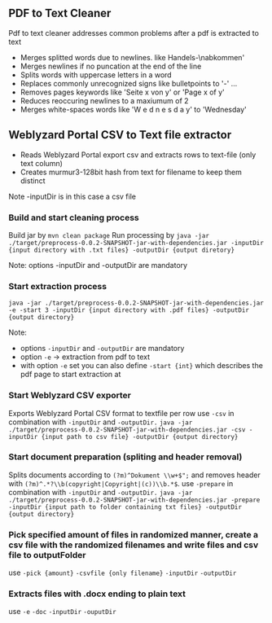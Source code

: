 ## PDF to Text Cleaner
Pdf to text cleaner addresses common problems after a pdf is extracted to text
* Merges splitted words due to newlines. like Handels-\nabkommen'
* Merges newlines if no puncation at the end of the line
* Splits words with uppercase letters in a word
* Replaces commonly unrecognized signs like bulletpoints to '-' ...
* Removes pages keywords like 'Seite x von y' or 'Page x of y'
* Reduces reoccuring newlines to a maxiumum of 2
* Merges white-spaces words like 'W e d n e s d a y' to 'Wednesday'

## Weblyzard Portal CSV to Text file extractor
* Reads Weblyzard Portal export csv and extracts rows to text-file (only text column)
* Creates murmur3-128bit hash from text for filename to keep them distinct

Note -inputDir is in this case a csv file

### Build and start cleaning process
Build jar by `mvn clean package`
Run processing by `java -jar ./target/preprocess-0.0.2-SNAPSHOT-jar-with-dependencies.jar -inputDir {input directory with .txt files} -outputDir {output diretory}`

Note: options -inputDir and -outputDir are mandatory

### Start extraction process
`java -jar ./target/preprocess-0.0.2-SNAPSHOT-jar-with-dependencies.jar -e -start 3 -inputDir {input directory with .pdf files} -outputDir {output directory}`

Note:   
* options `-inputDir` and `-outputDir` are mandatory
* option `-e` -> extraction from pdf to text
* with option `-e` set you can also define `-start {int}` which describes the pdf page to start extraction at

### Start Weblyzard CSV exporter
Exports Weblyzard Portal CSV format to textfile per row
use `-csv` in combination with `-inputDir` and `-outputDir.`
`java -jar ./target/preprocess-0.0.2-SNAPSHOT-jar-with-dependencies.jar -csv -inputDir {input path to csv file} -outputDir {output directory}`

### Start document preparation (spliting and header removal)
Splits documents according to `(?m)^Dokument \\w+$";` and removes header with `(?m)^.*?\\b(copyright|Copyright|(c))\\b.*$`.
use `-prepare` in combination with `-inputDir` and `-outputDir.`
`java -jar ./target/preprocess-0.0.2-SNAPSHOT-jar-with-dependencies.jar -prepare -inputDir {input path to folder containing txt files} -outputDir {output directory}`

### Pick specified amount of files in randomized manner, create a csv file with the randomized filenames and write files and csv file to outputFolder
use `-pick {amount}` `-csvfile {only filename}` `-inputDir` `-outputDir`

### Extracts files with .docx ending to plain text
use `-e` `-doc` `-inputDir` `-ouputDir`
